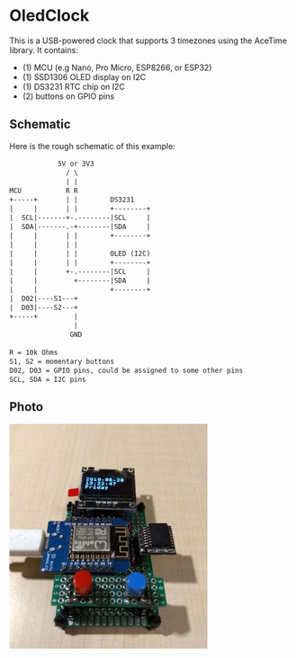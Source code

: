 # OledClock

This is a USB-powered clock that supports 3 timezones using the AceTime library.
It contains:

* (1) MCU (e.g Nano, Pro Micro, ESP8266, or ESP32)
* (1) SSD1306 OLED display on I2C
* (1) DS3231 RTC chip on I2C
* (2) buttons on GPIO pins

## Schematic

Here is the rough schematic of this example:
```
            5V or 3V3
              / \
              | |
MCU           R R
+-----+       | |        DS3231
|     |       | |        +--------+
|  SCL|-------+-.--------|SCL     |
|  SDA|-------.-+--------|SDA     |
|     |       | |        +--------+
|     |       | |
|     |       | |        OLED (I2C)
|     |       | |        +--------+
|     |       +-.--------|SCL     |
|     |         +--------|SDA     |
|     |                  +--------+
|  D02|----S1---+
|  D03|----S2---+
+-----+         |
                |
               GND

R = 10k Ohms
S1, S2 = momentary buttons
D02, D03 = GPIO pins, could be assigned to some other pins
SCL, SDA = I2C pins
```

## Photo

![OledClock](OledClock.jpg)
